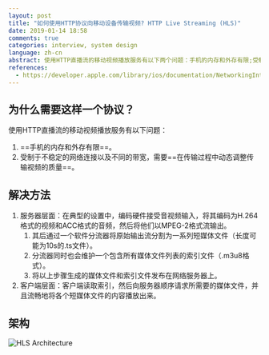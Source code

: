 ```yaml
---
layout: post
title: "如何使用HTTP协议向移动设备传输视频? HTTP Live Streaming (HLS)"
date: 2019-01-14 18:58
comments: true
categories: interview, system design
language: zh-cn
abstract: 使用HTTP直播流的移动视频播放服务有以下两个问题：手机的内存和外存有限;受制于不稳定的网络连接以及不同的带宽，需要在传输过程中动态调整传输视频的质量。我们可以通过服务器层面和客户端两个层面解决。
references:
  - https://developer.apple.com/library/ios/documentation/NetworkingInternet/Conceptual/StreamingMediaGuide/HTTPStreamingArchitecture/HTTPStreamingArchitecture.html#//apple_ref/doc/uid/TP40008332-CH101-SW2
---
```


## 为什么需要这样一个协议？

使用HTTP直播流的移动视频播放服务有以下问题：

1. ==手机的内存和外存有限==。
2. 受制于不稳定的网络连接以及不同的带宽，需要==在传输过程中动态调整传输视频的质量==。



## 解决方法

1. 服务器层面：在典型的设置中，编码硬件接受音视频输入，将其编码为H.264格式的视频和ACC格式的音频，然后将他们以MPEG-2格式流输出。
   1. 其后通过一个软件分流器将原始输出流分割为一系列短媒体文件（长度可能为10s的.ts文件）。
   2. 分流器同时也会维护一个包含所有媒体文件列表的索引文件（.m3u8格式）。
   3. 将以上步骤生成的媒体文件和索引文件发布在网络服务器上。
2. 客户端层面：客户端读取索引，然后向服务器顺序请求所需要的媒体文件，并且流畅地将各个短媒体文件的内容播放出来。



## 架构

![HLS Architecture](https://puncsky.com/img/hls-architecture.png)
